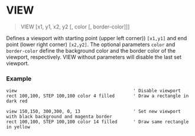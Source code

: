 # VIEW

> VIEW [x1, y1, x2, y2 [, color [, border-color]]]

Defines a viewport with starting point (upper left corner)) `[x1,y1]` and end point (lower right corner) `[x2,y2]`. The optional parameters `color` and `border-color` define the background color and the border color of the viewport, respectively. VIEW without parameters will disable the last set viewport.

### Example

```
view                                            ' Disable viewport
rect 100,100, STEP 100,100 color 4 filled       ' Draw a rectangle in dark red

view 150,150, 300,300, 0, 13                    ' Set new viewport with black background and magenta border
rect 100,100, STEP 100,100 color 14 filled      ' Draw same rectangle in yellow
```
